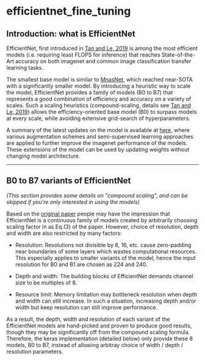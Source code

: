 # efficientnet_fine_tuning

## Introduction: what is EfficientNet

EfficientNet, first introduced in  [Tan and Le, 2019](https://arxiv.org/abs/1905.11946)  is among the most efficient models (i.e. requiring least FLOPS for inference) that reaches State-of-the-Art accuracy on both imagenet and common image classification transfer learning tasks.

The smallest base model is similar to  [MnasNet](https://arxiv.org/abs/1807.11626), which reached near-SOTA with a significantly smaller model. By introducing a heuristic way to scale the model, EfficientNet provides a family of models (B0 to B7) that represents a good combination of efficiency and accuracy on a variety of scales. Such a scaling heuristics (compound-scaling, details see  [Tan and Le, 2019](https://arxiv.org/abs/1905.11946)) allows the efficiency-oriented base model (B0) to surpass models at every scale, while avoiding extensive grid-search of hyperparameters.

A summary of the latest updates on the model is available at  [here](https://github.com/tensorflow/tpu/tree/master/models/official/efficientnet), where various augmentation schemes and semi-supervised learning approaches are applied to further improve the imagenet performance of the models. These extensions of the model can be used by updating weights without changing model architecture.

----------

## B0 to B7 variants of EfficientNet

_(This section provides some details on "compound scaling", and can be skipped if you're only interested in using the models)_

Based on the  [original paper](https://arxiv.org/abs/1905.11946)  people may have the impression that EfficientNet is a continuous family of models created by arbitrarily choosing scaling factor in as Eq.(3) of the paper. However, choice of resolution, depth and width are also restricted by many factors:

-   Resolution: Resolutions not divisible by 8, 16, etc. cause zero-padding near boundaries of some layers which wastes computational resources. This especially applies to smaller variants of the model, hence the input resolution for B0 and B1 are chosen as 224 and 240.

-   Depth and width: The building blocks of EfficientNet demands channel size to be multiples of 8.

-   Resource limit: Memory limitation may bottleneck resolution when depth and width can still increase. In such a situation, increasing depth and/or width but keep resolution can still improve performance.

As a result, the depth, width and resolution of each variant of the EfficientNet models are hand-picked and proven to produce good results, though they may be significantly off from the compound scaling formula. Therefore, the keras implementation (detailed below) only provide these 8 models, B0 to B7, instead of allowing arbitray choice of width / depth / resolution parameters.

